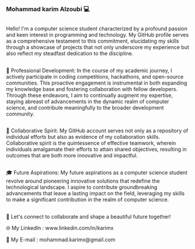 ### Mohammad karim Alzoubi 💻

<!--
**karimAlzoubi/karimAlzoubi** is a ✨ _special_ ✨ repository because its `README.md` (this file) appears on your GitHub profile.

Here are some ideas to get you started:

- 🔭 I’m currently working on ...
- 🌱 I’m currently learning ...
- 👯 I’m looking to collaborate on ...
- 🤔 I’m looking for help with ...
- 💬 Ask me about ...
- 📫 How to reach me: ...
- 😄 Pronouns: ...
- ⚡ Fun fact: ...
-->

## 
<p>Hello! I'm a computer science student characterized by a profound passion and keen interest in programming and technology. My GitHub profile serves as a comprehensive testament to this commitment, elucidating my skills through a showcase of projects that not only underscore my experience but also reflect my steadfast dedication to the discipline.</p>

## 
<p>💼 Professional Development: In the course of my academic journey, I actively participate in coding competitions, hackathons, and open-source communities. This proactive engagement is instrumental in both expanding my knowledge base and fostering collaboration with fellow developers. Through these endeavors, I aim to continually augment my expertise, staying abreast of advancements in the dynamic realm of computer science, and contribute meaningfully to the broader development community.</p>

## 
<p>🦾 Collaborative Spirit: My GitHub account serves not only as a repository of individual efforts but also as evidence of my collaboration skills. Collaborative spirit is the quintessence of effective teamwork, wherein individuals amalgamate their efforts to attain shared objectives, resulting in outcomes that are both more innovative and impactful.</p>

## 
<p>🎓 Future Aspirations: My future aspirations as a computer science student revolve around pioneering innovative solutions that redefine the technological landscape. I aspire to contribute groundbreaking advancements that leave a lasting impact on the field, leveraging my skills to make a significant contribution in the realm of computer science.</p>

## 
<p>🚀 Let's connect to collaborate and shape a beautiful future together! </p>
<p>🌐 My LinkedIn : www.linkedin.com/in/karimx </p>
<p>📩 My E-mail : mohammad.karimx@gmail.com </p>

<p></p>

<p></p>

<p></p>
